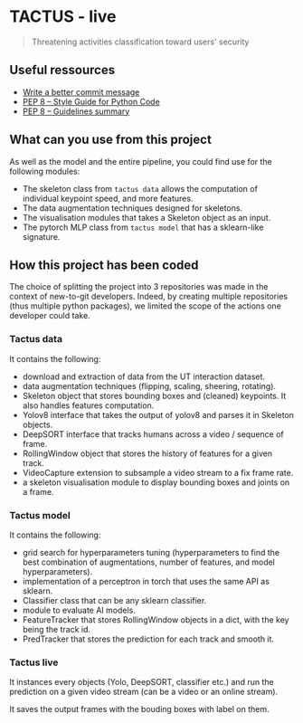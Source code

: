 # TACTUS - live

> Threatening activities classification toward users' security

## Useful ressources

- [Write a better commit message](https://github.com/MarcBresson/write-better-commit-messages)
- [PEP 8 – Style Guide for Python Code](https://peps.python.org/pep-0008/)
- [PEP 8 – Guidelines summary](https://github.com/MarcBresson/python-quick-guidelines)

## What can you use from this project

As well as the model and the entire pipeline, you could find use for the following modules:

- The skeleton class from `tactus data` allows the computation of individual keypoint speed, and more features.
- The data augmentation techniques designed for skeletons.
- The visualisation modules that takes a Skeleton object as an input.
- The pytorch MLP class from `tactus model` that has a sklearn-like signature.

## How this project has been coded

The choice of splitting the project into 3 repositories was made in the context of new-to-git developers. Indeed, by creating multiple repositories (thus multiple python packages), we limited the scope of the actions one developer could take.

### Tactus data

It contains the following:
- download and extraction of data from the UT interaction dataset.
- data augmentation techniques (flipping, scaling, sheering, rotating).
- Skeleton object that stores bounding boxes and (cleaned) keypoints. It also handles features computation.
- Yolov8 interface that takes the output of yolov8 and parses it in Skeleton objects.
- DeepSORT interface that tracks humans across a video / sequence of frame.
- RollingWindow object that stores the history of features for a given track.
- VideoCapture extension to subsample a video stream to a fix frame rate.
- a skeleton visualisation module to display bounding boxes and joints on a frame.

### Tactus model

It contains the following:
- grid search for hyperparameters tuning (hyperparameters to find the best combination of augmentations, number of features, and model hyperparameters).
- implementation of a perceptron in torch that uses the same API as sklearn.
- Classifier class that can be any sklearn classifier.
- module to evaluate AI models.
- FeatureTracker that stores RollingWindow objects in a dict, with the key being the track id.
- PredTracker that stores the prediction for each track and smooth it.

### Tactus live

It instances every objects (Yolo, DeepSORT, classifier etc.) and run the prediction on a given video stream (can be a video or an online stream).

It saves the output frames with the bouding boxes with label on them.
